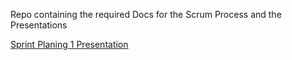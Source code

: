 Repo containing the required Docs for the Scrum Process and the Presentations

[Sprint Planing 1 Presentation](https://mark.show/?source=https%3A%2F%2Fraw.githubusercontent.com%2Feduboard%2Fdocs%2Fmaster%2FSprintPlanning_1.md)
